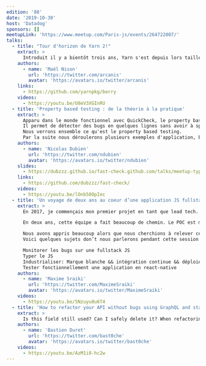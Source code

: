 ```yaml
---
edition: '88'
date: '2019-10-30'
host: 'Datadog'
sponsors: []
meetupLink: 'https://www.meetup.com/Paris-js/events/264722007/'
talks:
  - title: "Tour d'horizon de Yarn 2!"
    extract: >
      Introduit il y a bientôt trois ans, Yarn s'est depuis lors taillé une solide place dans l'écosystème JavaScript grâce à sa mise au premier plan des problèmes de stabilité et de consistance. Il est maintenant temps de découvrir ce que Yarn 2 nous réserve, et vous dévoiler les prochaines étapes de notre plan visant à rendre vos applications plus stables, et vos cycles de développement plus abordables.
    authors:
      - name: 'Maël Nison'
        url: 'https://twitter.com/arcanis'
        avatar: 'https://avatars.io/twitter/arcanis'
    links:
      - https://github.com/yarnpkg/berry
    videos:
      - https://youtu.be/U8eV3XGInRU
  - title: 'Property based testing : de la théorie à la pratique'
    extract: >
      Apparu dans le monde fonctionnel avec QuickCheck, le property based testing est une nouvelle approche pour tester le bon fonctionnement d'une application.
      Il permet de détecter des bugs en quelques lignes sans avoir à spécifier l'ensemble des cas limites et s'avère être un allié puissant aux tests unitaires classiques.
      Nous verrons ensemble ce qu'est le property based testing.
      Par la suite nous déroulerons plusieurs exemples d'application, basés sur le framework fast-check, allant du simple algorithme à l'interface graphique.
    authors:
      - name: 'Nicolas Dubien'
        url: 'https://twitter.com/ndubien'
        avatar: 'https://avatars.io/twitter/ndubien'
    slides:
      - https://dubzzz.github.io/fast-check.github.com/talks/meetup-typescript-04092018/property-based-testing.html
    links:
      - https://github.com/dubzzz/fast-check/
    videos:
      - https://youtu.be/lOnb50OpIec
  - title: 'Un voyage de deux ans au coeur d’une application JS fullstack'
    extract: >
      En 2017, je commençais mon premier projet en tant que lead tech. A cette époque, je faisais mes premiers pas en react-native et j'étais accompagné de deux développeurs. Notre objectif: construire un POC en 4 semaines pour démontrer que nous pouvions déverrouiller une voiture à l’aide d’une application mobile codée en react-native.

      En deux ans, cette équipe a fait beaucoup de chemin. Le POC est maintenant devenu une application complète permettant de visualiser la disponibilité de centaines de voitures dans Paris, elle est devenu le métier principal de notre client et l’équipe est maintenant composé de 10 développeurs. Cependant, cette évolution s'est accompagnée de nombreux défis: Des bugs, de la dette technique, des bugs, des ralentissements de l’équipe, des mauvaises conceptions architecturales faites par votre serviteur et ah oui, des bugs.

      Nous avons appris beaucoup alors que nous cherchions à relever ces défis et j’aimerais partager nos apprentissages.
      Voici quelques sujets don’t nous parlerons pendant cette session :

      Monitorer les bugs sur une fullstack JS
      Typer le JS
      Industrialiser: Marque blanche && intégration continue && déploiements automatisés de toute la stack
      Tester fonctionnellement une application en react-native
    authors:
      - name: 'Maxime Sraiki'
        url: 'https://twitter.com/MaximeSraiki'
        avatar: 'https://avatars.io/twitter/MaximeSraiki'
    videos:
      - https://youtu.be/5Nzuyu0u6T4
  - title: 'How to refactor your API without bugs using GraphQL and static type-checking'
    extract: >
      Is this field still used? Can I safely delete it? When refactoring an API, that's a question you can ask yourself. In this talk, I will show how Relay and static typing can help you refactor your GraphQL API quickly and without introducing defects.
    authors:
      - name: 'Bastien Duret'
        url: 'https://twitter.com/bast0che'
        avatar: 'https://avatars.io/twitter/bast0che'
    videos:
      - https://youtu.be/AzM1i8-hc2w
---
```

